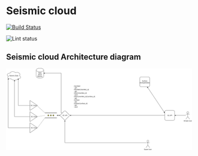 # Seismic cloud

[![Build Status](https://dev.azure.com/lambdaville/Seismic-cloud/_apis/build/status/equinor.seismic-cloud?branchName=master)](https://dev.azure.com/lambdaville/Seismic-cloud/_build/latest?definitionId=3&branchName=master)

![Lint status](https://github.com/equinor/seismic-cloud-api/workflows/CI/badge.svg)


## Seismic cloud Architecture diagram

![diagram](doc/SeismicCloud.png "Logo Title Text 1")

